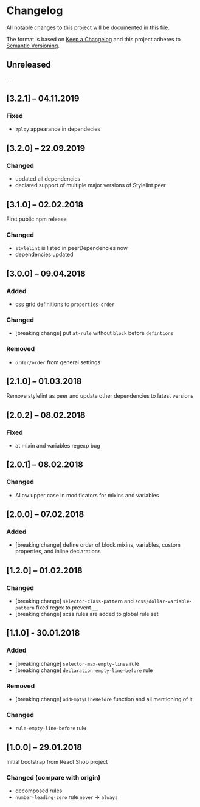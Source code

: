 # Changelog
All notable changes to this project will be documented in this file.

The format is based on [Keep a Changelog](http://keepachangelog.com/en/1.0.0/)
and this project adheres to [Semantic Versioning](http://semver.org/spec/v2.0.0.html).

## Unreleased

...

## [3.2.1] – 04.11.2019

### Fixed
- `zploy` appearance in dependecies

## [3.2.0] – 22.09.2019

### Changed
- updated all dependencies
- declared support of multiple major versions of Stylelint peer

## [3.1.0] – 02.02.2018

First public npm release

### Changed
- `stylelint` is listed in peerDependencies now
- dependencies updated

## [3.0.0] – 09.04.2018

### Added
- css grid definitions to `properties-order`

### Changed
- [breaking change] put `at-rule` without `block` before `defintions`

### Removed
- `order/order` from general settings

## [2.1.0] – 01.03.2018

Remove stylelint as peer and update other dependencies to latest versions

## [2.0.2] – 08.02.2018

### Fixed
- at mixin and variables regexp bug

## [2.0.1] – 08.02.2018

### Changed
- Allow upper case in modificators for mixins and variables

## [2.0.0] – 07.02.2018

### Added
- [breaking change] define order of block mixins, variables, custom properties, and inline declarations

## [1.2.0] – 01.02.2018

### Changed
- [breaking change] `selector-class-pattern` and `scss/dollar-variable-pattern` fixed regex to prevent `__`
- [breaking change] scss rules are added to global rule set

## [1.1.0] - 30.01.2018

### Added
- [breaking change] `selector-max-empty-lines` rule
- [breaking change] `declaration-empty-line-before` rule

### Removed
- [breaking change] `addEmptyLineBefore` function and all mentioning of it

### Changed
- `rule-empty-line-before` rule

## [1.0.0] – 29.01.2018

Initial bootstrap from React Shop project

### Changed (compare with origin)
- decomposed rules
- `number-leading-zero` rule `never` → `always`
